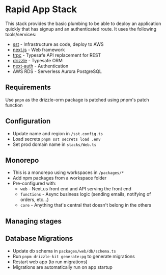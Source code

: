 # Rapid App Stack

This stack provides the basic plumbing to be able to deploy an application quickly that has signup and an authenticated route. It uses the following tools/services:

- [sst](https://sst.dev) - Infrastructure as code, deploy to AWS
- [next.js](https://nextjs.org) - Web framework
- [trpc](https://trpc.io) - Typesafe API replacement for REST
- [drizzle](https://orm.drizzle.team/) - Typesafe ORM
- [next-auth](https://next-auth.js.org/) - Authentication
- AWS RDS - Serverless Aurora PostgreSQL

## Requirements

Use `pnpm` as the drizzle-orm package is patched using pnpm's patch function

## Configuration

- Update name and region in `/sst.config.ts`
- Load secrets `pnpm sst secrets load .env`
- Set prod domain name in `stacks/Web.ts`

## Monorepo

- This is a monorepo using workspaces in `/packages/*`
- Add npm packages from a workspace folder
- Pre-configured with:
  - `web` - Next.us front end and API serving the front end
  - `functions` - Async business logic (sending emails, notifying of orders, etc...)
  - `core` - Anything that's central that doesn't belong in the others

## Managing stages

## Database Migrations

- Update db schema in `packages/web/db/schema.ts`
- Run `pnpm drizzle-kit generate:pg` to generate migrations
- Restart web app (to run migrations)
- Migrations are automatically run on app startup
